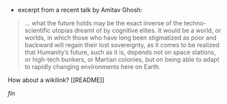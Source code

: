  - excerpt from a recent talk by Amitav Ghosh:
 
> ... what the future holds may be the exact inverse of the techno-scientific utopias dreamt of by cognitive elites. It would be a world, or worlds, in which those who have long been stigmatized as poor and backward will regain their lost sovereignty, as it comes to be realized that Humanity’s future, such as it is, depends not on space stations, or high-tech bunkers, or Martian colonies, but on being able to adapt to rapidly changing environments here on Earth. 

How about a wikilink? [[README]]

_fin_
